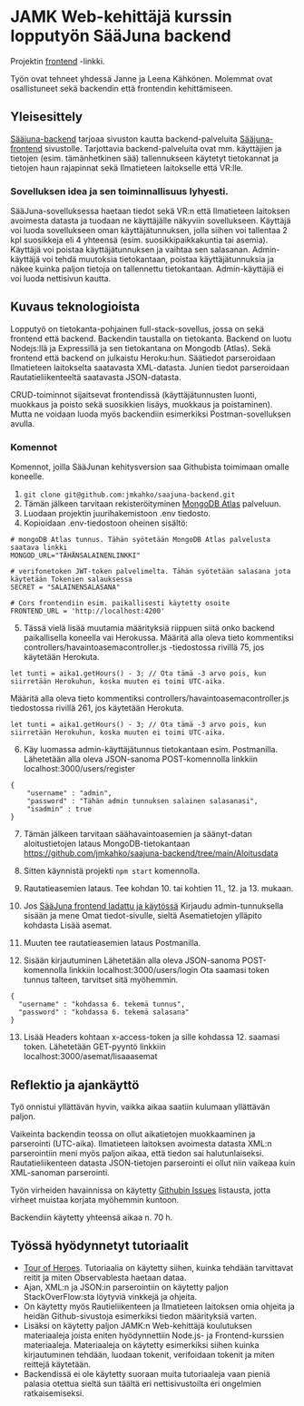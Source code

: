 # JAMK Web-kehittäjä kurssin lopputyön SääJuna backend

Projektin [frontend](https://github.com/jmkahko/saajuna-frontend) -linkki.

Työn ovat tehneet yhdessä Janne ja Leena Kähkönen. Molemmat ovat osallistuneet sekä backendin että frontendin kehittämiseen.

## Yleisesittely

[Sääjuna-backend](https://saajuna-backend.herokuapp.com/) tarjoaa sivuston kautta backend-palveluita [Sääjuna-frontend](https://saajuna.herokuapp.com/) sivustolle.
Tarjottavia backend-palveluita ovat mm. käyttäjien ja tietojen (esim. tämänhetkinen sää) tallennukseen käytetyt tietokannat ja tietojen haun rajapinnat sekä Ilmatieteen laitokselle että VR:lle.

### Sovelluksen idea ja sen toiminnallisuus lyhyesti.

SääJuna-sovelluksessa haetaan tiedot sekä VR:n että Ilmatieteen laitoksen avoimesta datasta ja tuodaan ne käyttäjälle näkyviin sovellukseen. Käyttäjä voi luoda sovellukseen oman käyttäjätunnuksen, jolla siihen voi tallentaa 2 kpl suosikkeja eli 4 yhteensä (esim. suosikkipaikkakuntia tai asemia). Käyttäjä voi poistaa käyttäjätunnuksen ja vaihtaa sen salasanan. Admin-käyttäjä voi tehdä muutoksia tietokantaan, poistaa käyttäjätunnuksia ja näkee kuinka paljon tietoja on tallennettu tietokantaan. Admin-käyttäjiä ei voi luoda nettisivun kautta.

## Kuvaus teknologioista

Lopputyö on tietokanta-pohjainen full-stack-sovellus, jossa on sekä frontend että backend. Backendin taustalla on tietokanta.
Backend on luotu Nodejs:llä ja Expressillä ja sen tietokantana on Mongodb (Atlas). Sekä frontend että backend on julkaistu Heroku:hun.
Säätiedot parseroidaan Ilmatieteen laitokselta saatavasta XML-datasta.
Junien tiedot parseroidaan Rautatieliikenteeltä saatavasta JSON-datasta.

CRUD-toiminnot sijaitsevat frontendissä (käyttäjätunnusten luonti, muokkaus ja poisto sekä suosikkien lisäys, muokkaus ja poistaminen).
Mutta ne voidaan luoda myös backendiin esimerkiksi Postman-sovelluksen avulla.

### Komennot

Komennot, joilla SääJunan kehitysversion saa Githubista toimimaan omalle koneelle.

1. `git clone git@github.com:jmkahko/saajuna-backend.git`
2. Tämän jälkeen tarvitaan rekisteröityminen [MongoDB Atlas](https://www.mongodb.com/cloud/atlas) palveluun.
3. Luodaan projektin juurihakemistoon .env tiedosto.
4. Kopioidaan .env-tiedostoon oheinen sisältö:

```
# mongoDB Atlas tunnus. Tähän syötetään MongoDB Atlas palvelusta saatava linkki
MONGOD_URL="TÄHÄNSALAINENLINKKI"

# verifonetoken JWT-token palvelimelta. Tähän syötetään salasana jota käytetään Tokenien salauksessa
SECRET = "SALAINENSALASANA"

# Cors frontendiin esim. paikallisesti käytetty osoite
FRONTEND_URL = 'http://localhost:4200'
```

5. Tässä vielä lisää muutamia määrityksiä riippuen siitä onko backend paikallisella koneella vai Herokussa.
   Määritä alla oleva tieto kommentiksi controllers/havaintoasemacontroller.js -tiedostossa rivillä 75, jos käytetään Herokuta.

```
let tunti = aika1.getHours() - 3; // Ota tämä -3 arvo pois, kun siirretään Herokuhun, koska muuten ei toimi UTC-aika.
```

Määritä alla oleva tieto kommentiksi controllers/havaintoasemacontroller.js tiedostossa rivillä 261, jos käytetään Herokuta.

```
let tunti = aika1.getHours() - 3; // Ota tämä -3 arvo pois, kun siirretään Herokuhun, koska muuten ei toimi UTC-aika.
```

6. Käy luomassa admin-käyttäjätunnus tietokantaan esim. Postmanilla.
   Lähetetään alla oleva JSON-sanoma POST-komennolla linkkiin localhost:3000/users/register

```
{
    "username" : "admin",
    "password" : "Tähän admin tunnuksen salainen salasanasi",
    "isadmin" : true
}
```

7. Tämän jälkeen tarvitaan säähavaintoasemien ja säänyt-datan aloitustietojen lataus MongoDB-tietokantaan https://github.com/jmkahko/saajuna-backend/tree/main/Aloitusdata

8. Sitten käynnistä projekti `npm start` komennolla.

9. Rautatieasemien lataus. Tee kohdan 10. tai kohtien 11., 12. ja 13. mukaan.

10. Jos [SääJuna frontend ladattu ja käytössä](https://github.com/jmkahko/saajuna-frontend)
    Kirjaudu admin-tunnuksella sisään ja mene Omat tiedot-sivulle, sieltä Asematietojen ylläpito kohdasta Lisää asemat.

11. Muuten tee rautatieasemien lataus Postmanilla.

12. Sisään kirjautuminen
    Lähetetään alla oleva JSON-sanoma POST-komennolla linkkiin localhost:3000/users/login
    Ota saamasi token tunnus talteen, tarvitset sitä myöhemmin.

```
{
  "username" : "kohdassa 6. tekemä tunnus",
  "password" : "kohdassa 6. tekemä salasana"
}
```

13. Lisää Headers kohtaan x-access-token ja sille kohdassa 12. saamasi token.
    Lähetetään GET-pyyntö linkkiin localhost:3000/asemat/lisaaasemat

## Reflektio ja ajankäyttö

Työ onnistui yllättävän hyvin, vaikka aikaa saatiin kulumaan yllättävän paljon.

Vaikeinta backendin teossa on ollut aikatietojen muokkaaminen ja parserointi (UTC-aika).
Ilmatieteen laitoksen avoimesta datasta XML:n parserointiin meni myös paljon aikaa, että tiedon sai halutunlaiseksi.
Rautatieliikenteen datasta JSON-tietojen parserointi ei ollut niin vaikeaa kuin XML-sanoman parserointi.

Työn virheiden havainnissa on käytetty [Githubin Issues](https://github.com/jmkahko/saajuna-backend/issues) listausta, jotta virheet muistaa korjata myöhemmin kuntoon.

Backendiin käytetty yhteensä aikaa n. 70 h.

## Työssä hyödynnetyt tutoriaalit

- [Tour of Heroes](https://angular.io/tutorial). Tutoriaalia on käytetty siihen, kuinka tehdään tarvittavat reitit ja miten Observablesta haetaan dataa.
- Ajan, XML:n ja JSON:in parserointiin on käytetty paljon StackOverFlow:sta löytyviä vinkkejä ja ohjeita.
- On käytetty myös Rautieliikenteen ja Ilmatieteen laitoksen omia ohjeita ja heidän Github-sivustoja esimerkiksi tiedon määrityksiä varten.
- Lisäksi on käytetty paljon JAMK:n Web-kehittäjä koulutuksen materiaaleja joista eniten hyödynnettiin Node.js- ja Frontend-kurssien materiaaleja.
  Materiaaleja on käytetty esimerkiksi siihen kuinka kirjautuminen tehdään, luodaan tokenit, verifoidaan tokenit ja miten reittejä käytetään.
- Backendissä ei ole käytetty suoraan muita tutoriaaleja vaan pieniä palasia otettua sieltä sun täältä eri nettisivustoilta eri ongelmien ratkaisemiseksi.
